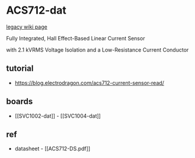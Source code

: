 
# ACS712-dat


[legacy wiki page](https://w.electrodragon.com/w/ACS712)

Fully Integrated, Hall Effect-Based Linear Current Sensor  

with 2.1 kVRMS Voltage Isolation and a Low-Resistance Current Conductor

## tutorial 

- https://blog.electrodragon.com/acs712-current-sensor-read/

## boards 

- [[SVC1002-dat]] - [[SVC1004-dat]]


## ref 

- datasheet - [[ACS712-DS.pdf]]